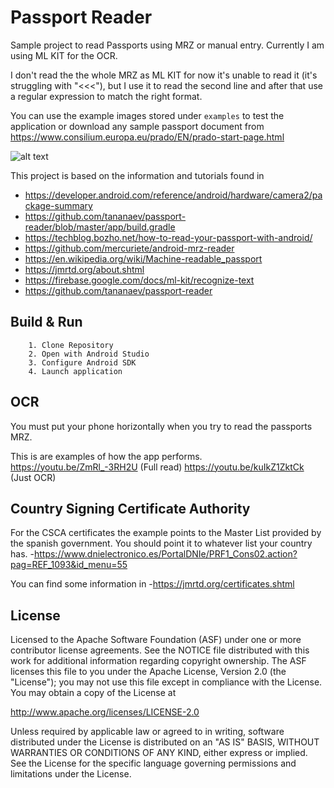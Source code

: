 # Passport Reader

Sample project to read Passports using MRZ or manual entry. Currently I am using ML KIT for the OCR.

I don't read the the whole MRZ as ML KIT for now it's unable to read it (it's struggling with "<<<"), but I use it to read the second line and after that use a regular expression to match the right format.

You can use the example images stored under `examples` to test the application or download any sample passport document from https://www.consilium.europa.eu/prado/EN/prado-start-page.html

![alt text](https://github.com/jllarraz/AndroidPassportReader/blob/master/examples/passport_ireland.jpg)


This project is based on the information and tutorials found in

- https://developer.android.com/reference/android/hardware/camera2/package-summary
- https://github.com/tananaev/passport-reader/blob/master/app/build.gradle
- https://techblog.bozho.net/how-to-read-your-passport-with-android/
- https://github.com/mercuriete/android-mrz-reader
- https://en.wikipedia.org/wiki/Machine-readable_passport
- https://jmrtd.org/about.shtml
- https://firebase.google.com/docs/ml-kit/recognize-text
- https://github.com/tananaev/passport-reader


## Build & Run

```
    1. Clone Repository
    2. Open with Android Studio
    3. Configure Android SDK
    4. Launch application
```

## OCR

You must put your phone horizontally when you try to read the passports MRZ.

This is are examples of how the app performs.
https://youtu.be/ZmRl_-3RH2U (Full read)
https://youtu.be/kuIkZ1ZktCk (Just OCR)

## Country Signing Certificate Authority

For the CSCA certificates the example points to the Master List provided by the spanish government. You should point it to whatever list your country has.
-https://www.dnielectronico.es/PortalDNIe/PRF1_Cons02.action?pag=REF_1093&id_menu=55

You can find some information in
-https://jmrtd.org/certificates.shtml

## License

Licensed to the Apache Software Foundation (ASF) under one or more contributor license agreements. See the NOTICE file distributed with this work for additional information regarding copyright ownership. The ASF licenses this file to you under the Apache License, Version 2.0 (the "License"); you may not use this file except in compliance with the License. You may obtain a copy of the License at

http://www.apache.org/licenses/LICENSE-2.0

Unless required by applicable law or agreed to in writing, software distributed under the License is distributed on an "AS IS" BASIS, WITHOUT WARRANTIES OR CONDITIONS OF ANY KIND, either express or implied. See the License for the specific language governing permissions and limitations under the License.

